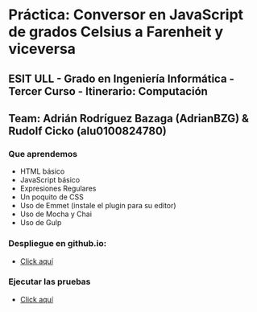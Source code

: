 # Práctica: Conversor en JavaScript de grados Celsius a Farenheit y viceversa
## ESIT ULL - Grado en Ingeniería Informática - Tercer Curso - Itinerario: Computación
## Team: Adrián Rodríguez Bazaga (AdrianBZG) & Rudolf Cicko (alu0100824780)


### Que aprendemos

* HTML básico
* JavaScript básico
* Expresiones Regulares
* Un poquito de CSS
* Uso de Emmet (instale el plugin para su editor)
* Uso de Mocha y Chai
* Uso de Gulp

### Despliegue en github.io:
* [Click aquí](http://adrianbzg.github.io/PL_SimpleTemperatureConverter/temp.html)

### Ejecutar las pruebas

* [Click aquí](http://adrianbzg.github.io/PL_SimpleTemperatureConverter/tests/index.html)
